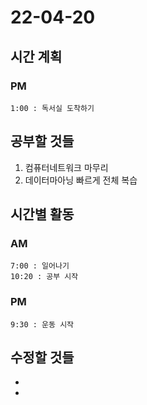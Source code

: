 # 22-04-20

## 시간 계획

### PM
    1:00 : 독서실 도착하기

## 공부할 것들
1. 컴퓨터네트워크 마무리
2. 데이터마아닝 빠르게 전체 복습

## 시간별 활동

### AM
    7:00 : 일어나기
    10:20 : 공부 시작

### PM
    9:30 : 운동 시작

## 수정할 것들
- 
- 